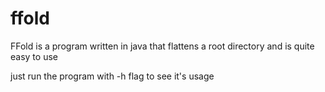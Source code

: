 # ffold
FFold is a program written in java that flattens a root directory and is quite easy to use

just run the program with -h flag to see it's usage

